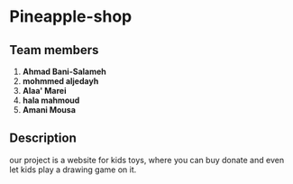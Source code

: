 # Pineapple-shop 

## Team members 

1. **Ahmad Bani-Salameh**
2. **mohmmed aljedayh**
3. **Alaa' Marei**
4. **hala mahmoud**
5. **Amani Mousa**


## Description 

our project is a website for kids toys, where you can buy donate and even let kids play a drawing game on it.